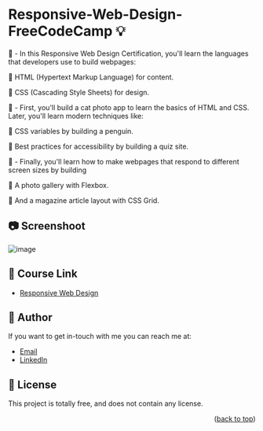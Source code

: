 # Responsive-Web-Design-FreeCodeCamp 💡
<a name="readme-top"></a>

 📑 - In this Responsive Web Design Certification, you'll learn the languages that developers use to build webpages:

   🔹 HTML (Hypertext Markup Language) for content.
  
   🔹 CSS (Cascading Style Sheets) for design.
  
  
 📑 -  First, you'll build a cat photo app to learn the basics of HTML and CSS. Later, you'll learn modern techniques like:
  
   🔹 CSS variables by building a penguin.
  
   🔹 Best practices for accessibility by building a quiz site.

  

 📑 - Finally, you'll learn how to make webpages that respond to different screen sizes by building
  
   🔹 A photo gallery with Flexbox.
 
   🔹 And a magazine article layout with CSS Grid.
  
  
## 📷  Screenshoot
![image](https://github.com/Hager-elhwarii/Responsive-Web-Design-FreeCodeCamp/assets/80959882/73197167-4051-4561-b779-415232b44a37)


## 🚀 Course Link 
  - [Responsive Web Design](https://www.freecodecamp.org/learn/2022/responsive-web-design/)
    

## 🦄   Author
If you want to get in-touch with me you can reach me at:
-  [Email](http://hager.a.elhawary@gmail.com/)
-  [LinkedIn](https://www.linkedin.com/in/hager-omar-elhawary/)


## 📘 License
This project is totally free,  and does not contain any license.


<p align="right">(<a href="#readme-top">back to top</a>)</p>
